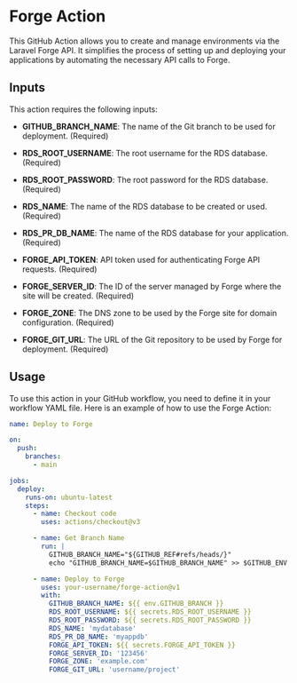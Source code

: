 # Forge Action

This GitHub Action allows you to create and manage environments via the Laravel Forge API. It simplifies the process of setting up and deploying your applications by automating the necessary API calls to Forge.

## Inputs

This action requires the following inputs:

- **GITHUB_BRANCH_NAME**: The name of the Git branch to be used for deployment. (Required)

- **RDS_ROOT_USERNAME**: The root username for the RDS database. (Required)

- **RDS_ROOT_PASSWORD**: The root password for the RDS database. (Required)

- **RDS_NAME**: The name of the RDS database to be created or used. (Required)

- **RDS_PR_DB_NAME**: The name of the RDS database for your application. (Required)

- **FORGE_API_TOKEN**: API token used for authenticating Forge API requests. (Required)

- **FORGE_SERVER_ID**: The ID of the server managed by Forge where the site will be created. (Required)

- **FORGE_ZONE**: The DNS zone to be used by the Forge site for domain configuration. (Required)

- **FORGE_GIT_URL**: The URL of the Git repository to be used by Forge for deployment. (Required)

## Usage

To use this action in your GitHub workflow, you need to define it in your workflow YAML file. Here is an example of how to use the Forge Action:

```yaml
name: Deploy to Forge

on:
  push:
    branches:
      - main

jobs:
  deploy:
    runs-on: ubuntu-latest
    steps:
      - name: Checkout code
        uses: actions/checkout@v3

      - name: Get Branch Name
        run: |
          GITHUB_BRANCH_NAME="${GITHUB_REF#refs/heads/}"
          echo "GITHUB_BRANCH_NAME=$GITHUB_BRANCH_NAME" >> $GITHUB_ENV

      - name: Deploy to Forge
        uses: your-username/forge-action@v1
        with:
          GITHUB_BRANCH_NAME: ${{ env.GITHUB_BRANCH }}
          RDS_ROOT_USERNAME: ${{ secrets.RDS_ROOT_USERNAME }}
          RDS_ROOT_PASSWORD: ${{ secrets.RDS_ROOT_PASSWORD }}
          RDS_NAME: 'mydatabase'
          RDS_PR_DB_NAME: 'myappdb'
          FORGE_API_TOKEN: ${{ secrets.FORGE_API_TOKEN }}
          FORGE_SERVER_ID: '123456'
          FORGE_ZONE: 'example.com'
          FORGE_GIT_URL: 'username/project'
